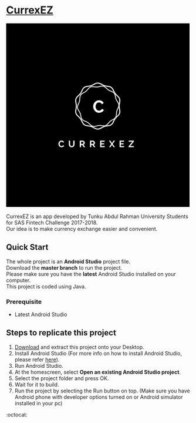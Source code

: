 # [CurrexEZ](https://github.com/kangwennlee/CurrexEZ)

![CurrexEZ Logo](https://github.com/kangwennlee/CurrexEZ/blob/master/app/src/main/res/drawable/logo.png)

CurrexEZ is an app developed by Tunku Abdul Rahman University Students for SAS Fintech Challenge 2017-2018.<br>
Our idea is to make currency exchange easier and convenient.

## Quick Start

The whole project is an **Android Studio** project file.<br>
Download the **master branch** to run the project.<br>
Please make sure you have the **latest** Android Studio installed on your computer.<br>
This project is coded using Java.

### Prerequisite
* Latest Android Studio

## Steps to replicate this project

1. [Download](https://github.com/kangwennlee/CurrexEZ/archive/master.zip) and extract this project onto your Desktop.
2. Install Android Studio (For more info on how to install Android Studio, please refer [here](https://developer.android.com/studio/install)).
3. Run Android Studio.
4. At the homescreen, select **Open an existing Android Studio project**.
5. Select the project folder and press OK.
6. Wait for it to build.
7. Run the project by selecting the Run button on top. (Make sure you have Android phone with developer options turned on or Android simulator installed in your pc)

:octocat:
